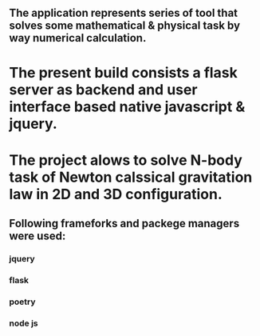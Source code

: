 ## The application represents series of tool that solves some mathematical & physical task by way numerical calculation.

# The present build consists a flask server as backend and user interface based native javascript & jquery.
 
# The project alows to solve N-body task of Newton calssical gravitation law in 2D and 3D configuration.

## Following frameforks and packege managers were used:
### jquery
### flask
### poetry
### node js